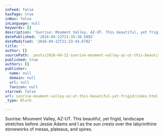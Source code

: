 ```yaml
---
inFeed: false
hasPage: true
inNav: false
inLanguage: null
keywords: []
description: 'Sunrise: Moument Valley, AZ-UT. This beautiful, yet frigid, landscape stretches before Jessie Adams and I as the sun crests over the labyrinthine stoneworks of mesas, plateaus, and spires. '
datePublished: '2016-04-22T21:35:30.509Z'
dateModified: '2016-04-22T21:23:44.678Z'
title: ''
author: []
sourcePath: _posts/2016-04-22-sunrise-moument-valley-az-ut-this-beautiful-yet-frigid.md
published: true
authors: []
publisher:
  name: null
  domain: null
  url: null
  favicon: null
starred: false
url: sunrise-moument-valley-az-ut-this-beautiful-yet-frigid/index.html
_type: Blurb

---
```

Sunrise: Moument Valley, AZ-UT. This beautiful, yet frigid, landscape stretches before Jessie Adams and I as the sun crests over the labyrinthine stoneworks of mesas, plateaus, and spires.